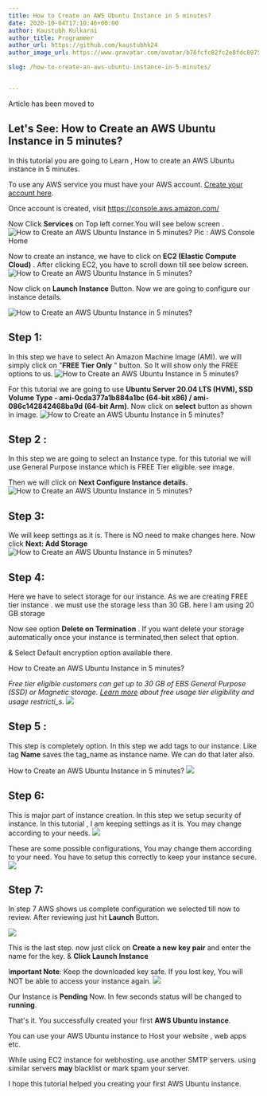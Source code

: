 ```yaml
---
title: How to Create an AWS Ubuntu Instance in 5 minutes?
date: 2020-10-04T17:10:46+00:00
author: Kaustubh Kulkarni
author_title: Programmer
author_url: https://github.com/kaustubhk24
author_image_url: https://www.gravatar.com/avatar/b76fcfc82fc2e8fdc8075636f1735f61?s=200

slug: /how-to-create-an-aws-ubuntu-instance-in-5-minutes/


---
```

Article has been moved to
 



## Let's See: How to Create an AWS Ubuntu Instance in 5 minutes?



In this tutorial you are going to Learn , How to create an AWS Ubuntu instance in 5 minutes.

To use any AWS service you must have your AWS account. [Create your account here](https://kaustubhk24.netlify.app/how-to-create-aws-account/).

Once account is created, visit <https://console.aws.amazon.com/>

Now Click **Services** on Top left corner.You will see below screen .
![How to Create an AWS Ubuntu Instance in 5 minutes?](https://kaustubhk24.netlify.app/imgs/wp-content/uploads/2020/10/Screenshot-from-2020-10-04-22-15-45-1024x576.png) Pic : AWS Console Home

Now to create an instance, we have to click on **EC2 (Elastic Compute Cloud)** . After clicking EC2, you have to scroll down till see below screen.
![How to Create an AWS Ubuntu Instance in 5 minutes?](https://kaustubhk24.netlify.app/imgs/wp-content/uploads/2020/10/Screenshot-from-2020-10-04-22-15-58-1-1024x576.png) 



Now click on **Launch Instance** Button. Now we are going to configure our instance details.


![How to Create an AWS Ubuntu Instance in 5 minutes?](https://kaustubhk24.netlify.app/imgs/wp-content/uploads/2020/10/Screenshot-from-2020-10-04-22-16-40-1024x576.png) 





## **Step 1:** 

In this step we have to select An Amazon Machine Image (AMI). we will simply click on "**FREE Tier Only** " button. So It will show only the FREE options to us.
![How to Create an AWS Ubuntu Instance in 5 minutes?](https://kaustubhk24.netlify.app/imgs/wp-content/uploads/2020/10/Screenshot-from-2020-10-04-22-17-08-1024x576.png) 



For this tutorial we are going to use **Ubuntu Server 20.04 LTS (HVM), SSD Volume Type - ami-0cda377a1b884a1bc (64-bit x86) / ami-086c142842468ba9d (64-bit Arm)**. Now click on **select** button as shown in image.
![How to Create an AWS Ubuntu Instance in 5 minutes?](https://kaustubhk24.netlify.app/imgs/wp-content/uploads/2020/10/Screenshot-from-2020-10-04-22-17-38-1024x576.png) 



## **Step 2 :** 

In this step we are going to select an Instance type. for this tutorial we will use General Purpose instance which is FREE Tier eligible. see image.

Then we will click on **Next Configure Instance details.**
![How to Create an AWS Ubuntu Instance in 5 minutes?](https://kaustubhk24.netlify.app/imgs/wp-content/uploads/2020/10/Screenshot-from-2020-10-04-22-17-44-1024x576.png) 



## **Step 3:** 

We will keep settings as it is. There is NO need to make changes here. Now click **Next: Add Storage**
![How to Create an AWS Ubuntu Instance in 5 minutes?](https://kaustubhk24.netlify.app/imgs/wp-content/uploads/2020/10/Screenshot-from-2020-10-04-22-18-04-1024x576.png) 

## **Step 4:** 

Here we have to select storage for our instance. As we are creating FREE tier instance . we must use the storage less than 30 GB. here I am using 20 GB storage

Now see option **Delete on Termination** . If you want delete your storage automatically once your instance is terminated,then select that option.

& Select Default encryption option available there.

How to Create an AWS Ubuntu Instance in 5 minutes?

_Free tier eligible customers can get up to 30 GB of EBS General Purpose (SSD) or Magnetic storage. [Learn more](https://aws.amazon.com/free/) about free usage tier eligibility and usage restricti_s._
![](https://kaustubhk24.netlify.app/imgs/wp-content/uploads/2020/10/Screenshot-from-2020-10-04-22-18-16-1024x576.png) 

## **Step 5 :** 

This step is completely option. In this step we add tags to our instance. Like tag **Name** saves the tag_name as instance name. We can do that later also.

How to Create an AWS Ubuntu Instance in 5 minutes?
![](https://kaustubhk24.netlify.app/imgs/wp-content/uploads/2020/10/Screenshot-from-2020-10-04-22-18-42-1024x576.png) 

## **Step 6:** 

This is major part of instance creation. In this step we setup security of instance. In this tutorial , I am keeping settings as it is. You may change according to your needs.
![](https://kaustubhk24.netlify.app/imgs/wp-content/uploads/2020/10/image-1024x263.png) 

These are some possible configurations, You may change them according to your need. You have to setup this correctly to keep your instance secure.
![](https://kaustubhk24.netlify.app/imgs/wp-content/uploads/2020/10/Screenshot-from-2020-10-04-22-18-44-1024x576.png) 

## **Step 7:**

In step 7 AWS shows us complete configuration we selected till now to review. After reviewing just hit **Launch** Button.


![](https://kaustubhk24.netlify.app/imgs/wp-content/uploads/2020/10/Screenshot-from-2020-10-04-22-18-58-1024x576.png) 



This is the last step. now just click on **Create a new key pair** and enter the name for the key. & **Click Launch Instance**

I**mportant Note**: Keep the downloaded key safe. If you lost key, You will NOT be able to access your instance again.
![](https://kaustubhk24.netlify.app/imgs/wp-content/uploads/2020/10/Screenshot-from-2020-10-04-22-19-27-1024x576.png) 

Our Instance is **Pending** Now. In few seconds status will be changed to **running**.

That's it. You successfully created your first **AWS Ubuntu instance**.

You can use your AWS Ubuntu instance to Host your website , web apps etc. 

While using EC2 instance for webhosting. use another SMTP servers. using similar servers **may** blacklist or mark spam your server.

I hope this tutorial helped you creating your first AWS Ubuntu instance.



